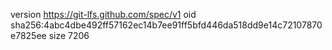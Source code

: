 version https://git-lfs.github.com/spec/v1
oid sha256:4abc4dbe492ff57162ec14b7ee91ff5bfd446da518dd9e14c72107870e7825ee
size 7206
